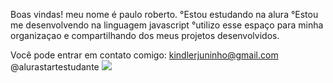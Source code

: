 Boas vindas!
meu nome é paulo roberto.
°Estou estudando na alura
°Estou me desenvolvendo na linguagem javascript
°utilizo esse espaço para minha organizaçao e compartilhando dos meus projetos desenvolvidos.

Você pode entrar em contato comigo:
kindlerjuninho@gmail.com
@alurastartestudante
![](https://media1.tenor.com/m/A-ozELwp694AAAAC/thumbs-thumbs-up-kid.gif)
